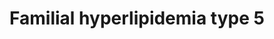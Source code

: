 ---
annotations:
- type: Disease Ontology
  value: hyperlipoproteinemia type V
- type: Pathway Ontology
  value: disease pathway
- type: Disease Ontology
  value: familial hyperlipidemia
authors:
- UlasBabayigit
communities:
- RareDiseases
description: Familial hyperlipidemias are classified according to the Fredrickson
  classification. Type V familial hyperlipidemia is also known as combined hyperlipidemia
  as it look like a combination of type I and type IV. In type V familial hyperlipidemia
  there is an increase in both chylomicrons and VLDL. Both of the lipoproteins are
  hydrolyzed by LPL. However, this is mainly caused by mutations in APOA5. APOA5 plays
  a role in stablizing the APOC2-LPL complex, which is needed to hydrolize VLDL and
  chylomicrons. Mutations in APOA5 would therefore lead to instability of this complex
  and less hydrolysis. Some cases have also shown a decrease in LPL itself, which
  was mostly linked to the VLDL increase.
last-edited: 2021-06-18
organisms:
- Homo sapiens
redirect_from:
- /index.php/Pathway:WP5112
- /instance/WP5112
schema-jsonld:
- '@context': https://schema.org/
  '@id': https://wikipathways.github.io/pathways/WP5112.html
  '@type': Dataset
  creator:
    '@type': Organization
    name: WikiPathways
  description: Familial hyperlipidemias are classified according to the Fredrickson
    classification. Type V familial hyperlipidemia is also known as combined hyperlipidemia
    as it look like a combination of type I and type IV. In type V familial hyperlipidemia
    there is an increase in both chylomicrons and VLDL. Both of the lipoproteins are
    hydrolyzed by LPL. However, this is mainly caused by mutations in APOA5. APOA5
    plays a role in stablizing the APOC2-LPL complex, which is needed to hydrolize
    VLDL and chylomicrons. Mutations in APOA5 would therefore lead to instability
    of this complex and less hydrolysis. Some cases have also shown a decrease in
    LPL itself, which was mostly linked to the VLDL increase.
  keywords:
  - ''
  - Lipoprotein
  - Chylomicron
  - IDL
  - LDLR
  - Triglyceride
  - LPL
  - LMF1
  - LRP1
  - PLTP
  - SEL1L
  - APOA2
  - LCAT
  - Cholesterol
  - GPIHBP1
  - APOC2
  - Chylomicron remnant
  - VLDL
  - HDL
  - APOA4
  - Hyperlipoproteinemia type V
  - LIPC
  - Familial hyperlipidemia
  - CETP
  - APOA1
  - APOA5
  - Phospholipid
  - LDL
  license: CC0
  name: Familial hyperlipidemia type 5
seo: CreativeWork
title: Familial hyperlipidemia type 5
wpid: WP5112
---